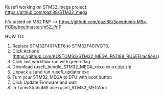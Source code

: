 Rusefi working on STM32_mega project:
https://github.com/pazi88/STM32_mega

It's tested on M52 P&P --> https://github.com/pazi88/Speeduino-M5x-PCBs/tree/master/m52_PnP

HOW TO:
1. Replace STM32F407VET6 to STM32F407VGT6.
2. Click Actions (https://github.com/KUSTOMSS/STM32_MEGA_PAZI88_RUSEFI/actions)
3. Click last workflow run with green flag.
4. Download rusefi_bundle_STM32_MEGA_xxxx-xx-xx.zip.zip
5. Unpack all and run rusefi_updater.exe
6. Turn your STM32_MEGA to DFU with boot button
7. Click Update Firmware and wait
8. In TunerStudioMS use rusefi_STM32_MEGA.ini
